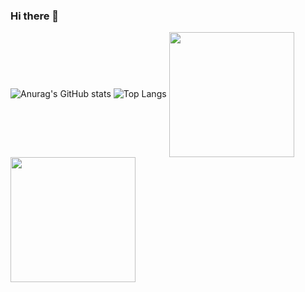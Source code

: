 ### Hi there 👋
![Anurag's GitHub stats](https://github-readme-stats.vercel.app/api?username=rodrigobpe&show_icons=true&theme=radical)
![Top Langs](https://github-readme-stats.vercel.app/api/top-langs/?username=rodrigobpe&layout=compact&size_weight=0.5&count_weight=0.5)
<a href="https://github.com/anuraghazra/github-readme-stats">
  <img height=200 align="center" src="https://github-readme-stats.vercel.app/api?username=rodrigobpe&show_icons=true&theme=radical" />
</a>
<a href="https://github.com/anuraghazra/convoychat">
  <img height=200 align="center" src="https://github-readme-stats.vercel.app/api/top-langs?username=rodrigobpe&layout=compact&langs_count=8&card_width=320&theme=radical" />
</a>
<!--
**rodrigobpe/rodrigobpe** is a ✨ _special_ ✨ repository because its `README.md` (this file) appears on your GitHub profile.

Here are some ideas to get you started:

- 🔭 I’m currently working on ...
- 🌱 I’m currently learning ...
- 👯 I’m looking to collaborate on ...
- 🤔 I’m looking for help with ...
- 💬 Ask me about ...
- 📫 How to reach me: ...
- 😄 Pronouns: ...
- ⚡ Fun fact: ...
-->
